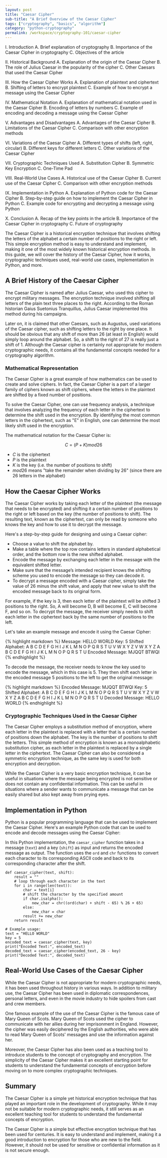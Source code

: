 ```yaml
---
layout: post
title: "Caesar Cipher"
sub-title: "A Brief Overview of the Caesar Cipher"
tags: ["cryptography", "basics", "algorithm"]
category: "python-cryptography"
permalink: /workspace/cryptography-101/caesar-cipher
---
```


I. Introduction
A. Brief explanation of cryptography
B. Importance of the Caesar Cipher in cryptography
C. Objectives of the article

II. Historical Background
A. Explanation of the origin of the Caesar Cipher
B. The role of Julius Caesar in the popularity of the cipher
C. Other Caesars that used the Caesar Cipher

III. How the Caesar Cipher Works
A. Explanation of plaintext and ciphertext
B. Shifting of letters to encrypt plaintext
C. Example of how to encrypt a message using the Caesar Cipher

IV. Mathematical Notation
A. Explanation of mathematical notation used in the Caesar Cipher
B. Encoding of letters by numbers
C. Example of encoding and decoding a message using the Caesar Cipher

V. Advantages and Disadvantages
A. Advantages of the Caesar Cipher
B. Limitations of the Caesar Cipher
C. Comparison with other encryption methods

VI. Variations of the Caesar Cipher
A. Different types of shifts (left, right, circular)
B. Different keys for different letters
C. Other variations of the Caesar Cipher

VII. Cryptographic Techniques Used
A. Substitution Cipher
B. Symmetric Key Encryption
C. One-Time Pad

VIII. Real-World Use Cases
A. Historical use of the Caesar Cipher
B. Current use of the Caesar Cipher
C. Comparison with other encryption methods

IX. Implementation in Python
A. Explanation of Python code for the Caesar Cipher
B. Step-by-step guide on how to implement the Caesar Cipher in Python
C. Example code for encrypting and decrypting a message using Python

X. Conclusion
A. Recap of the key points in the article
B. Importance of the Caesar Cipher in cryptography
C. Future of cryptography

The Caesar Cipher is a historical encryption technique that involves shifting the letters of the alphabet a certain number of positions to the right or left. This simple encryption method is easy to understand and implement, making it one of the most widely known historical encryption methods. In this guide, we will cover the history of the Caesar Cipher, how it works, cryptographic techniques used, real-world use cases, implementation in Python, and more.

## A Brief History of the Caesar Cipher

The Caesar Cipher is named after Julius Caesar, who used this cipher to encrypt military messages. The encryption technique involved shifting all letters of the plain text three places to the right. According to the Roman historian Gaius Suetonius Tranquillus, Julius Caesar implemented this method during his campaigns.

Later on, it is claimed that other Caesars, such as Augustus, used variations of the Caesar cipher, such as shifting letters to the right by one place. It should be obvious that any shift of more than 26 (at least in English) would simply loop around the alphabet. So, a shift to the right of 27 is really just a shift of 1. Although the Caesar cipher is certainly not appropriate for modern cryptographic needs, it contains all the fundamental concepts needed for a cryptography algorithm.

### Mathematical Representation

The Caesar Cipher is a great example of how mathematics can be used to create and solve ciphers. In fact, the Caesar Cipher is a part of a larger family of ciphers known as shift ciphers, where the letters in the plaintext are shifted by a fixed number of positions.

To solve the Caesar Cipher, one can use frequency analysis, a technique that involves analyzing the frequency of each letter in the ciphertext to determine the shift used in the encryption. By identifying the most common letters in the ciphertext, such as "E" in English, one can determine the most likely shift used in the encryption.

The mathematical notation for the Caesar Cipher is:

$$C = (P + K) mod 26$$

- $C$ is the ciphertext
- $P$ is the plaintext
- $K$ is the key (i.e. the number of positions to shift)
- $mod 26$ means "take the remainder when dividing by 26" (since there are 26 letters in the alphabet)


## How the Caesar Cipher Works

The Caesar Cipher works by taking each letter of the plaintext (the message that needs to be encrypted) and shifting it a certain number of positions to the right or left based on the key (the number of positions to shift). The resulting text, known as the ciphertext, can only be read by someone who knows the key and how to use it to decrypt the message.

Here's a step-by-step guide for designing and using a Caesar cipher:

-  Choose a value to shift the alphabet by.
- Make a table where the top row contains letters in standard alphabetical order, and the bottom row is the new shifted alphabet.
- Encode the message by exchanging each letter in the message with the equivalent shifted letter.
- Make sure that the message’s intended recipient knows the shifting scheme you used to encode the message so they can decode it.
- To decrypt a message encoded with a Caesar cipher, simply take the value of 26 minus the shift value, and apply that new value to shift the encoded message back to its original form.

For example, if the key is 3, then each letter of the plaintext will be shifted 3 positions to the right. So, A will become D, B will become E, C will become F, and so on. To decrypt the message, the receiver simply needs to shift each letter in the ciphertext back by the same number of positions to the left.

Let's take an example message and encode it using the Caesar Cipher:

{% highlight markdown %}
Message: HELLO WORLD
Key: 5
Shifted Alphabet: A B C D E F G H I J K L M N O P Q R S T U V W X Y Z
                  V W X Y Z A B C D E F G H I J K L M N O P Q R S T U
Encoded Message: MJQQT BTWQI
{% endhighlight %}

To decode the message, the receiver needs to know the key used to encode the message, which in this case is 5. They then shift each letter in the encoded message 5 positions to the left to get the original message:

{% highlight markdown %}
Encoded Message: MJQQT BTWQI
Key: 5
Shifted Alphabet: A B C D E F G H I J K L M N O P Q R S T U V W X Y Z
                  V W X Y Z A B C D E F G H I J K L M N O P Q R S T U
Decoded Message: HELLO WORLD
{% endhighlight %}

### Cryptographic Techniques Used in the Caesar Cipher

The Caesar Cipher employs a substitution method of encryption, where each letter in the plaintext is replaced with a letter that is a certain number of positions down the alphabet. The key is the number of positions to shift the letters. This simple method of encryption is known as a monoalphabetic substitution cipher, as each letter in the plaintext is replaced by a single letter in the ciphertext. The Caesar Cipher can also be considered a symmetric encryption technique, as the same key is used for both encryption and decryption.

While the Caesar Cipher is a very basic encryption technique, it can be useful in situations where the message being encrypted is not sensitive or does not contain any confidential information. This can be useful in situations where a sender wants to communicate a message that can be easily shared but also kept away from prying eyes.

## Implementation in Python

Python is a popular programming language that can be used to implement the Caesar Cipher. Here's an example Python code that can be used to encode and decode messages using the Caesar Cipher:

In this Python implementation, the <code>caesar_cipher</code> function takes in a message (<code>text</code>) and a key (<code>shift</code>) as input and returns the encoded message as output. The function uses the <code>ord</code> and <code>chr</code> functions to convert each character to its corresponding ASCII code and back to its corresponding character after the shift.

<pre><code>def caesar_cipher(text, shift):
    result = ""
    # loop through each character in the text
    for i in range(len(text)):
        char = text[i]
        # shift the character by the specified amount
        if char.isalpha():
            new_char = chr((ord(char) + shift - 65) % 26 + 65)
        else:
            new_char = char
        result += new_char
    return result

# Example usage:
text = "HELLO WORLD"
key = 5
encoded_text = caesar_cipher(text, key)
print("Encoded Text:", encoded_text)
decoded_text = caesar_cipher(encoded_text, 26 - key)
print("Decoded Text:", decoded_text)
</code></pre>

## Real-World Use Cases of the Caesar Cipher

While the Caesar Cipher is not appropriate for modern cryptographic needs, it has been used throughout history in various ways. In addition to military use, the Caesar Cipher has been used in diplomatic correspondences, personal letters, and even in the movie industry to hide spoilers from cast and crew members.

One famous example of the use of the Caesar Cipher is the famous case of Mary Queen of Scots. Mary Queen of Scots used the cipher to communicate with her allies during her imprisonment in England. However, the cipher was easily deciphered by the English authorities, who were able to read Mary Queen of Scots' messages and use the information against her.

Moreover, the Caesar Cipher has also been used as a teaching tool to introduce students to the concept of cryptography and encryption. The simplicity of the Caesar Cipher makes it an excellent starting point for students to understand the fundamental concepts of encryption before moving on to more complex cryptographic techniques.

## Summary

The Caesar Cipher is a simple yet historical encryption technique that has played an important role in the development of cryptography. While it may not be suitable for modern cryptographic needs, it still serves as an excellent teaching tool for students to understand the fundamental concepts of encryption.

The Caesar Cipher is a simple but effective encryption technique that has been used for centuries. It is easy to understand and implement, making it a good introduction to encryption for those who are new to the field. However, it should not be used for sensitive or confidential information as it is not secure enough.





